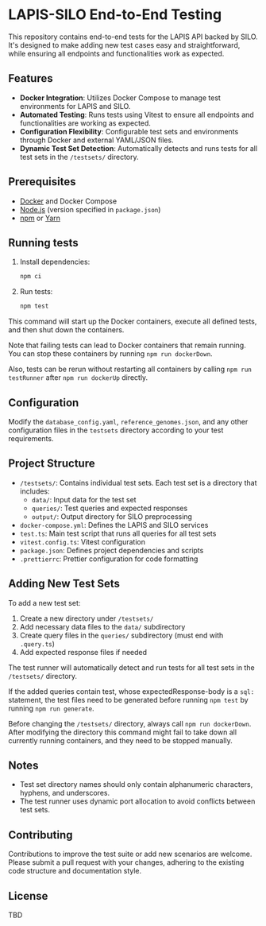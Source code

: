 # LAPIS-SILO End-to-End Testing

This repository contains end-to-end tests for the LAPIS API backed by SILO. It's designed to make adding new test cases easy and straightforward, while ensuring all endpoints and functionalities work as expected.

## Features

-   **Docker Integration**: Utilizes Docker Compose to manage test environments for LAPIS and SILO.
-   **Automated Testing**: Runs tests using Vitest to ensure all endpoints and functionalities are working as expected.
-   **Configuration Flexibility**: Configurable test sets and environments through Docker and external YAML/JSON files.
-   **Dynamic Test Set Detection**: Automatically detects and runs tests for all test sets in the `/testsets/` directory.

## Prerequisites

-   [Docker](https://www.docker.com/get-started) and Docker Compose
-   [Node.js](https://nodejs.org/en/) (version specified in `package.json`)
-   [npm](https://www.npmjs.com/get-npm) or [Yarn](https://yarnpkg.com/getting-started/install)

## Running tests

1. Install dependencies:

    ```bash
    npm ci
    ```

2. Run tests:

    ```bash
    npm test
    ```

This command will start up the Docker containers, execute all defined tests, and then shut down the containers.

Note that failing tests can lead to Docker containers that remain running. You can stop these containers by running `npm run dockerDown`.

Also, tests can be rerun without restarting all containers by calling `npm run testRunner` after `npm run dockerUp` directly.

## Configuration

Modify the `database_config.yaml`, `reference_genomes.json`, and any other configuration files in the `testsets` directory according to your test requirements.

## Project Structure

-   `/testsets/`: Contains individual test sets. Each test set is a directory that includes:
    -   `data/`: Input data for the test set
    -   `queries/`: Test queries and expected responses
    -   `output/`: Output directory for SILO preprocessing
-   `docker-compose.yml`: Defines the LAPIS and SILO services
-   `test.ts`: Main test script that runs all queries for all test sets
-   `vitest.config.ts`: Vitest configuration
-   `package.json`: Defines project dependencies and scripts
-   `.prettierrc`: Prettier configuration for code formatting

## Adding New Test Sets

To add a new test set:

1. Create a new directory under `/testsets/`
2. Add necessary data files to the `data/` subdirectory
3. Create query files in the `queries/` subdirectory (must end with `.query.ts`)
4. Add expected response files if needed

The test runner will automatically detect and run tests for all test sets in the `/testsets/` directory.

If the added queries contain test, whose expectedResponse-body is a `sql:` statement, the test files need to be generated before running `npm test` by running `npm run generate`.

Before changing the `/testsets/` directory, always call `npm run dockerDown`. After modifying the directory this command might fail to take down all currently running containers, and they need to be stopped manually.

## Notes

-   Test set directory names should only contain alphanumeric characters, hyphens, and underscores.
-   The test runner uses dynamic port allocation to avoid conflicts between test sets.

## Contributing

Contributions to improve the test suite or add new scenarios are welcome. Please submit a pull request with your changes, adhering to the existing code structure and documentation style.

## License

TBD

